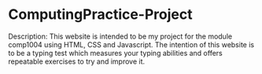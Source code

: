 # ComputingPractice-Project
Description:
This website is intended to be my project for the module comp1004 using HTML, CSS and Javascript. The intention of this website is to be a typing test which measures your typing abilities and offers repeatable exercises to try and improve it.
